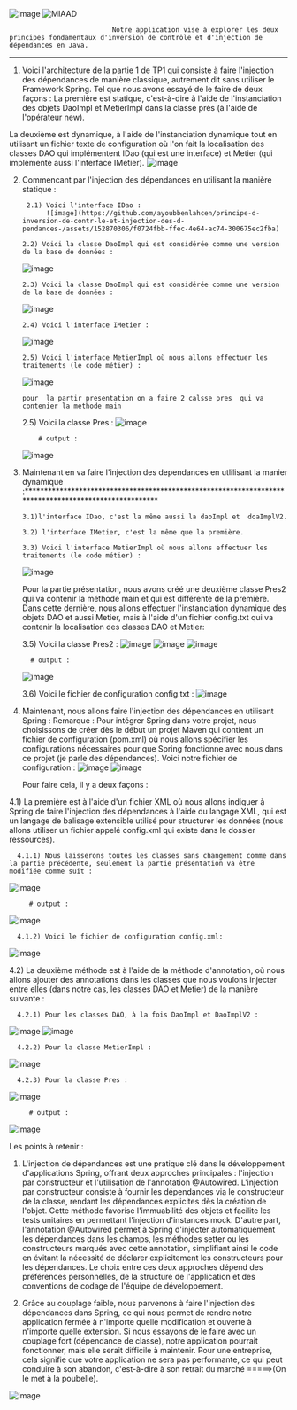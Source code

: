 ![image](https://github.com/ayoubbenlahcen/principe-d-inversion-de-contr-le-et-injection-des-d-pendances-/assets/152870306/0af1bfde-05dd-4220-9468-72ce6b4bc090)
![MIAAD](https://github.com/ayoubbenlahcen/principe-d-inversion-de-contr-le-et-injection-des-d-pendances-/assets/152870306/2e15dcd7-0160-40d5-a08d-32554861f25c)

                              Notre application vise à explorer les deux principes fondamentaux d'inversion de contrôle et d'injection de dépendances en Java.
_________________________________________________________________________________________________________________________________________________________________________________________________________________________________________


1) Voici l'architecture de la partie 1 de TP1 qui consiste à faire l'injection des dépendances de manière classique, autrement dit sans utiliser le Framework Spring. Tel que nous avons essayé de le faire de deux façons :
La première est statique, c'est-à-dire à l'aide de l'instanciation des objets DaoImpl et MetierImpl dans la classe prés (à l'aide de l'opérateur new).

La deuxième est dynamique, à l'aide de l'instanciation dynamique tout en utilisant un fichier texte de configuration où l'on fait la localisation des classes DAO
qui implémentent IDao (qui est une interface) et Metier (qui implémente aussi l'interface IMetier).
   ![image](https://github.com/ayoubbenlahcen/principe-d-inversion-de-contr-le-et-injection-des-d-pendances-/assets/152870306/e4b9d89b-6751-4e09-8501-0e3dcbfa7fb8)

2) Commencant par l'injection des dépendances en utilisant la manière statique :
   
        2.1) Voici l'interface IDao :
             ![image](https://github.com/ayoubbenlahcen/principe-d-inversion-de-contr-le-et-injection-des-d-pendances-/assets/152870306/f0724fbb-ffec-4e64-ac74-300675ec2fba)
   
       2.2) Voici la classe DaoImpl qui est considérée comme une version de la base de données :
   ![image](https://github.com/ayoubbenlahcen/principe-d-inversion-de-contr-le-et-injection-des-d-pendances-/assets/152870306/8485a884-e20c-4896-9fbc-dcd07d7dfed4)

   
       2.3) Voici la classe DaoImpl qui est considérée comme une version de la base de données :
   ![image](https://github.com/ayoubbenlahcen/principe-d-inversion-de-contr-le-et-injection-des-d-pendances-/assets/152870306/08f35775-e193-49a4-977d-99efb14c44dd)

       2.4) Voici l'interface IMetier :
   ![image](https://github.com/ayoubbenlahcen/principe-d-inversion-de-contr-le-et-injection-des-d-pendances-/assets/152870306/efa5b390-06e6-4de5-b335-e660e259864e)
   
       2.5) Voici l'interface MetierImpl où nous allons effectuer les traitements (le code métier) :
   ![image](https://github.com/ayoubbenlahcen/principe-d-inversion-de-contr-le-et-injection-des-d-pendances-/assets/152870306/43dd138d-8795-4a3a-8766-13d7417c41fb)
   
       pour  la partir presentation on a faire 2 calsse pres  qui va contenier la methode main 

      2.5) Voici la classe Pres :
            ![image](https://github.com/ayoubbenlahcen/principe-d-inversion-de-contr-le-et-injection-des-d-pendances-/assets/152870306/b2849dee-0598-4ac0-bfff-5585c2faf340)
   
           # output :
   ![image](https://github.com/ayoubbenlahcen/principe-d-inversion-de-contr-le-et-injection-des-d-pendances-/assets/152870306/06cc7ed3-10ae-4d3d-a54c-3ebf10bad3c9)


   
   
3) Maintenant en va faire l'injection des dependances en utlilisant la manier dynamique :******************************************************************************************************

       3.1)l'interface IDao, c'est la même aussi la daoImpl et  doaImplV2.
   
       3.2) l'interface IMetier, c'est la même que la première.

       3.3) Voici l'interface MetierImpl où nous allons effectuer les traitements (le code métier) :
   
   ![image](https://github.com/ayoubbenlahcen/principe-d-inversion-de-contr-le-et-injection-des-d-pendances-/assets/152870306/43dd138d-8795-4a3a-8766-13d7417c41fb)
   
      Pour la partie présentation, nous avons créé une deuxième classe Pres2 qui va contenir la méthode main
      et qui est différente de la première. Dans cette dernière, nous allons effectuer l'instanciation dynamique des objets DAO et aussi Metier, mais à l'aide d'un fichier config.txt qui va contenir la localisation des classes DAO et Metier:

      3.5) Voici la classe Pres2 :
            ![image](https://github.com/ayoubbenlahcen/principe-d-inversion-de-contr-le-et-injection-des-d-pendances-/assets/152870306/a66672b3-3b59-4fc0-82bc-ca98a9a9fc91)
            ![image](https://github.com/ayoubbenlahcen/principe-d-inversion-de-contr-le-et-injection-des-d-pendances-/assets/152870306/a6f2efdf-fa40-4475-8a14-f998fed1da7c)
            ![image](https://github.com/ayoubbenlahcen/principe-d-inversion-de-contr-le-et-injection-des-d-pendances-/assets/152870306/29079eaa-ca86-4499-a0f1-36d45bfe95c9)

         # output :
      ![image](https://github.com/ayoubbenlahcen/principe-d-inversion-de-contr-le-et-injection-des-d-pendances-/assets/152870306/3b362a1f-a677-4d42-a4bc-9061d02ca021)
   
      3.6) Voici le fichier de configuration config.txt :
            ![image](https://github.com/ayoubbenlahcen/principe-d-inversion-de-contr-le-et-injection-des-d-pendances-/assets/152870306/eb4206e7-b9b4-4f34-a366-6056b0900b62)


4) Maintenant, nous allons faire l'injection des dépendances en utilisant Spring :
    Remarque :
              Pour intégrer Spring dans votre projet, nous choisissons de créer dès le début un projet Maven qui contient un fichier de configuration (pom.xml)
              où nous allons spécifier les configurations nécessaires pour que Spring fonctionne avec nous dans ce projet (je parle des dépendances).
              Voici notre fichier de configuration :
                 ![image](https://github.com/ayoubbenlahcen/principe-d-inversion-de-contr-le-et-injection-des-d-pendances-/assets/152870306/80c7d199-f38f-4e95-80be-114b6b23fe96)
                 ![image](https://github.com/ayoubbenlahcen/principe-d-inversion-de-contr-le-et-injection-des-d-pendances-/assets/152870306/1cde3012-0376-42d9-8fe0-eb5aed6abddb)

   Pour faire cela, il y a deux façons :
   
4.1) La première est à l'aide d'un fichier XML où nous allons indiquer à Spring de faire l'injection des dépendances à l'aide du langage XML, qui est un langage de balisage
     extensible utilisé pour structurer les données (nous allons utiliser un fichier appelé config.xml qui existe dans le dossier ressources).
     
      4.1.1) Nous laisserons toutes les classes sans changement comme dans la partie précédente, seulement la partie présentation va être modifiée comme suit :
  ![image](https://github.com/ayoubbenlahcen/principe-d-inversion-de-contr-le-et-injection-des-d-pendances-/assets/152870306/25d69e53-7828-4ed0-b14c-5dc4ba2cb7c7)
            
         # output :
   ![image](https://github.com/ayoubbenlahcen/principe-d-inversion-de-contr-le-et-injection-des-d-pendances-/assets/152870306/a583de94-2b79-47ba-bc40-e6feabab0b3f)
            
      4.1.2) Voici le fichier de configuration config.xml:
   ![image](https://github.com/ayoubbenlahcen/principe-d-inversion-de-contr-le-et-injection-des-d-pendances-/assets/152870306/7531e149-d77e-4c72-9d4f-a8f8e69877ae)

4.2) La deuxième méthode est à l'aide de la méthode d'annotation, où nous allons ajouter des annotations dans les classes que nous voulons injecter entre elles (dans notre cas, les classes DAO et Metier) de la manière suivante :

      4.2.1) Pour les classes DAO, à la fois DaoImpl et DaoImplV2 :
  ![image](https://github.com/ayoubbenlahcen/principe-d-inversion-de-contr-le-et-injection-des-d-pendances-/assets/152870306/885a2cbb-2df6-42d9-9834-cfabfc40e440)
  ![image](https://github.com/ayoubbenlahcen/principe-d-inversion-de-contr-le-et-injection-des-d-pendances-/assets/152870306/f2141a2a-b58a-47e7-b48e-61980e14f4da)
            
      4.2.2) Pour la classe MetierImpl :
  ![image](https://github.com/ayoubbenlahcen/principe-d-inversion-de-contr-le-et-injection-des-d-pendances-/assets/152870306/db2f250b-3185-46f7-b179-413a8d711cfb)
            
      4.2.3) Pour la classe Pres :
  ![image](https://github.com/ayoubbenlahcen/principe-d-inversion-de-contr-le-et-injection-des-d-pendances-/assets/152870306/0636baff-694b-42a7-887f-00f20b03aa66)
            
         # output :
  ![image](https://github.com/ayoubbenlahcen/principe-d-inversion-de-contr-le-et-injection-des-d-pendances-/assets/152870306/abff7bb5-425e-42d9-a59e-2feb5d563444)

Les points à retenir : 

   1) L'injection de dépendances est une pratique clé dans le développement d'applications Spring, offrant deux approches principales : 
   l'injection par constructeur et l'utilisation de l'annotation @Autowired. 
   L'injection par constructeur consiste à fournir les dépendances via le constructeur de la classe, 
   rendant les dépendances explicites dès la création de l'objet. Cette méthode favorise l'immuabilité des objets 
   et facilite les tests unitaires en permettant l'injection d'instances mock. D'autre part, l'annotation @Autowired 
   permet à Spring d'injecter automatiquement les dépendances dans les champs, les méthodes setter ou les constructeurs marqués avec cette annotation, 
   simplifiant ainsi le code en évitant la nécessité de déclarer explicitement les constructeurs pour les dépendances.
   Le choix entre ces deux approches dépend des préférences personnelles, de la structure de l'application et des conventions de codage de l'équipe de développement.


   2) Grâce au couplage faible, nous parvenons à faire l'injection des dépendances dans Spring, 
   ce qui nous permet de rendre notre application fermée à n'importe quelle modification et ouverte à n'importe quelle extension. 
   Si nous essayons de le faire avec un couplage fort (dépendance de classe), notre application pourrait fonctionner, mais elle serait difficile à maintenir. 
   Pour une entreprise, cela signifie que votre application ne sera pas performante, 
   ce qui peut conduire à son abandon, c'est-à-dire à son retrait du marché =====>(On le met à la poubelle).
   
![image](https://github.com/ayoubbenlahcen/principe-d-inversion-de-contr-le-et-injection-des-d-pendances-/assets/152870306/29617c67-f33c-467a-8a2b-5ca3dbcc9518)



